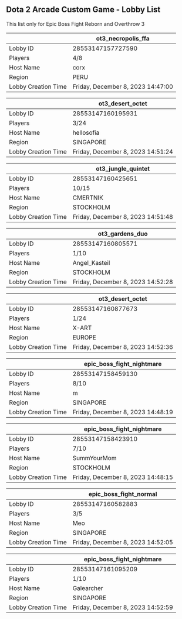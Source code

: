 ## Dota 2 Arcade Custom Game - Lobby List

This list only for Epic Boss Fight Reborn and Overthrow 3

|  | ot3_necropolis_ffa |
| ------ | ------ |
| Lobby ID | 28553147157727590 |
| Players | 4/8 |
| Host Name | corx |
| Region | PERU |
| Lobby Creation Time | Friday, December 8, 2023 14:47:00 |


|  | ot3_desert_octet |
| ------ | ------ |
| Lobby ID | 28553147160195931 |
| Players | 3/24 |
| Host Name | hellosofia |
| Region | SINGAPORE |
| Lobby Creation Time | Friday, December 8, 2023 14:51:24 |


|  | ot3_jungle_quintet |
| ------ | ------ |
| Lobby ID | 28553147160425651 |
| Players | 10/15 |
| Host Name | CMERTNIK |
| Region | STOCKHOLM |
| Lobby Creation Time | Friday, December 8, 2023 14:51:48 |


|  | ot3_gardens_duo |
| ------ | ------ |
| Lobby ID | 28553147160805571 |
| Players | 1/10 |
| Host Name | Angel_Kasteil |
| Region | STOCKHOLM |
| Lobby Creation Time | Friday, December 8, 2023 14:52:28 |


|  | ot3_desert_octet |
| ------ | ------ |
| Lobby ID | 28553147160877673 |
| Players | 1/24 |
| Host Name | X-ART |
| Region | EUROPE |
| Lobby Creation Time | Friday, December 8, 2023 14:52:36 |


|  | epic_boss_fight_nightmare |
| ------ | ------ |
| Lobby ID | 28553147158459130 |
| Players | 8/10 |
| Host Name | m |
| Region | SINGAPORE |
| Lobby Creation Time | Friday, December 8, 2023 14:48:19 |


|  | epic_boss_fight_nightmare |
| ------ | ------ |
| Lobby ID | 28553147158423910 |
| Players | 7/10 |
| Host Name | SummYourMom |
| Region | STOCKHOLM |
| Lobby Creation Time | Friday, December 8, 2023 14:48:15 |


|  | epic_boss_fight_normal |
| ------ | ------ |
| Lobby ID | 28553147160582883 |
| Players | 3/5 |
| Host Name | Meo |
| Region | SINGAPORE |
| Lobby Creation Time | Friday, December 8, 2023 14:52:05 |


|  | epic_boss_fight_nightmare |
| ------ | ------ |
| Lobby ID | 28553147161095209 |
| Players | 1/10 |
| Host Name | Galearcher |
| Region | SINGAPORE |
| Lobby Creation Time | Friday, December 8, 2023 14:52:59 |


